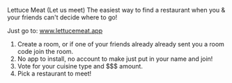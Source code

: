 Lettuce Meat (Let us meet)
The easiest way to find a restaurant when you & your friends can't decide where to go!

Just go to:
www.lettucemeat.app

1. Create a room, or if one of your friends already already sent you a room code join the room.
2. No app to install, no account to make just put in your name and join!
3. Vote for your cuisine type and $$$ amount.
4. Pick a restaurant to meet!
